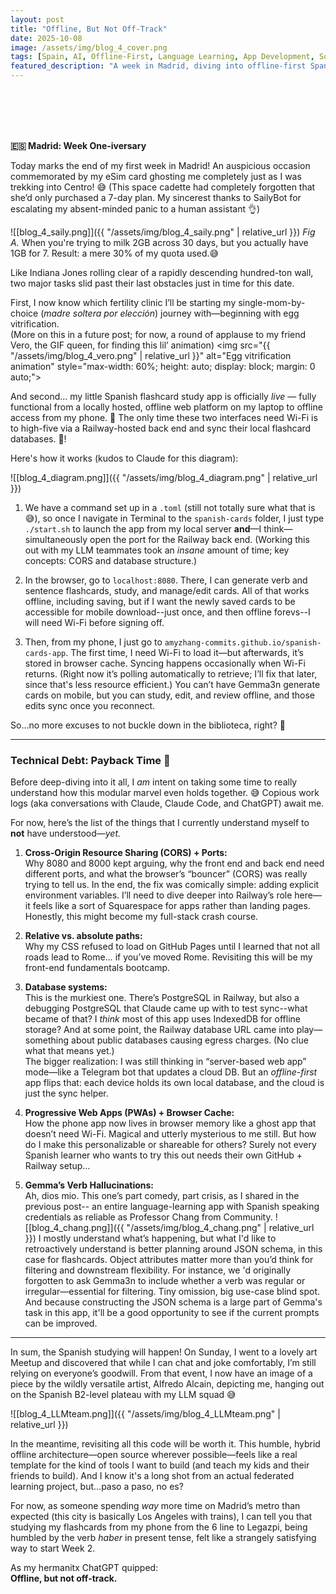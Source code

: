```yaml
---
layout: post
title: "Offline, But Not Off-Track"
date: 2025-10-08
image: /assets/img/blog_4_cover.png
tags: [Spain, AI, Offline-First, Language Learning, App Development, Solo-Motherhood]
featured_description: "A week in Madrid, diving into offline-first Spanish learning, LLM-powered flashcards, and the messy, magical architecture of a personal tech-meets-language experiment."
---
```


<br>
<br>
<br>
<br>

**🇪🇸 Madrid: Week One-iversary**

Today marks the end of my first week in Madrid! An auspicious occasion commemorated by my eSim card ghosting me completely just as I was trekking into Centro! 😅 (This space cadette had completely forgotten that she’d only purchased a 7-day plan. My sincerest thanks to SailyBot for escalating my absent-minded panic to a human assistant 👌)

![[blog_4_saily.png]]({{ "/assets/img/blog_4_saily.png" | relative_url }})
*Fig A.* When you're trying to milk 2GB across 30 days, but you actually have 1GB for 7. Result: a mere 30% of my quota used.😅

Like Indiana Jones rolling clear of a rapidly descending hundred-ton wall, two major tasks slid past their last obstacles just in time for this date.

First, I now know which fertility clinic I’ll be starting my single-mom-by-choice (_madre soltera por elección_) journey with—beginning with egg vitrification.  
(More on this in a future post; for now, a round of applause to my friend Vero, the GIF queen, for finding this lil’ animation)
<img src="{{ "/assets/img/blog_4_vero.png" | relative_url }}" alt="Egg vitrification animation" style="max-width: 60%; height: auto; display: block; margin: 0 auto;">

And second… my little Spanish flashcard study app is officially _live_ — fully functional from a locally hosted, offline web platform on my laptop to offline access from my phone. 🤯 The only time these two interfaces need Wi-Fi is to high-five via a Railway-hosted back end and sync their local flashcard databases. 🙌!

Here's how it works (kudos to Claude for this diagram):

![[blog_4_diagram.png]]({{ "/assets/img/blog_4_diagram.png" | relative_url }})

1. We have a command set up in a `.toml` (still not totally sure what that is 😅), so once I navigate in Terminal to the `spanish-cards` folder, I just type `./start.sh` to launch the app from my local server **and**—I think—simultaneously open the port for the Railway back end. (Working this out with my LLM teammates took an _insane_ amount of time; key concepts: CORS and database structure.)
    
2. In the browser, go to `localhost:8080`. There, I can generate verb and sentence flashcards, study, and manage/edit cards. All of that works offline, including saving, but if I want the newly saved cards to be accessible for mobile download--just once, and then offline forevs--I will need Wi-Fi before signing off.
    
3. Then, from my phone, I just go to `amyzhang-commits.github.io/spanish-cards-app`. The first time, I need Wi-Fi to load it—but afterwards, it’s stored in browser cache. Syncing happens occasionally when Wi-Fi returns. (Right now it’s polling automatically to retrieve; I’ll fix that later, since that's less resource efficient.) You can’t have Gemma3n generate cards on mobile, but you can study, edit, and review offline, and those edits sync once you reconnect.
    

So...no more excuses to not buckle down in the biblioteca, right? 🫣

---

### Technical Debt: Payback Time 💸 

Before deep-diving into it all, I *am* intent on taking some time to really understand how this modular marvel even holds together. 😅 Copious work logs (aka conversations with Claude, Claude Code, and ChatGPT) await me. 

For now, here’s the list of the things that I currently understand myself to **not** have understood—_yet._

1) **Cross-Origin Resource Sharing (CORS) + Ports:**  
Why 8080 and 8000 kept arguing, why the front end and back end need different ports, and what the browser’s “bouncer” (CORS) was really trying to tell us. In the end, the fix was comically simple: adding explicit environment variables. I’ll need to dive deeper into Railway’s role here—it feels like a sort of Squarespace for apps rather than landing pages. Honestly, this might become my full-stack crash course.

2) **Relative vs. absolute paths:**  
Why my CSS refused to load on GitHub Pages until I learned that not all roads lead to Rome… if you’ve moved Rome. Revisiting this will be my front-end fundamentals bootcamp.

3) **Database systems:**  
This is the murkiest one. There’s PostgreSQL in Railway, but also a debugging PostgreSQL that Claude came up with to test sync--what became of that? I _think_ most of this app uses IndexedDB for offline storage? And at some point, the Railway database URL came into play—something about public databases causing egress charges. (No clue what that means yet.)  
The bigger realization: I was still thinking in “server-based web app” mode—like a Telegram bot that updates a cloud DB. But an _offline-first_ app flips that: each device holds its own local database, and the cloud is just the sync helper. 

4) **Progressive Web Apps (PWAs) + Browser Cache:**  
How the phone app now lives in browser memory like a ghost app that doesn’t need Wi-Fi. Magical and utterly mysterious to me still. But how do I make this personalizable or shareable for others? Surely not every Spanish learner who wants to try this out needs their own GitHub + Railway setup…

5) **Gemma’s Verb Hallucinations:**  
Ah, dios mio. This one’s part comedy, part crisis, as I shared in the previous post-- an entire language-learning app with Spanish speaking credentials as reliable as Professor Chang from Community. 
![[blog_4_chang.png]]({{ "/assets/img/blog_4_chang.png" | relative_url }})
I mostly understand what’s happening, but what I'd like to retroactively understand is better planning around JSON schema, in this case for flashcards. Object attributes matter more than you’d think for filtering and downstream flexibility. For instance, we 'd originally forgotten to ask Gemma3n to include whether a verb was regular or irregular—essential for filtering. Tiny omission, big use-case blind spot. And because constructing the JSON schema is a large part of Gemma's task in this app, it'll be a good opportunity to see if the current prompts can be improved. 

---

In sum, the Spanish studying will happen! On Sunday, I went to a lovely art Meetup and discovered that while I can chat and joke comfortably, I’m still relying on everyone’s goodwill. From that event, I now have an image of a piece by the wildly versatile artist, Alfredo Alcain, depicting me, hanging out on the Spanish B2-level plateau with my LLM squad 😅

![[blog_4_LLMteam.png]]({{ "/assets/img/blog_4_LLMteam.png" | relative_url }})

In the meantime, revisiting all this code will be worth it. This humble, hybrid offline architecture—open source wherever possible—feels like a real template for the kind of tools I want to build (and teach my kids and their friends to build). And I know it's a long shot from an actual federated learning project, but...paso a paso, no es? 

For now, as someone spending _way_ more time on Madrid’s metro than expected (this city is basically Los Angeles with trains), I can tell you that studying my flashcards from my phone from the 6 line to Legazpi, being humbled by the verb _haber_ in present tense, felt like a strangely satisfying way to start Week 2.

As my hermanitx ChatGPT quipped:  
**Offline, but not off-track.**
